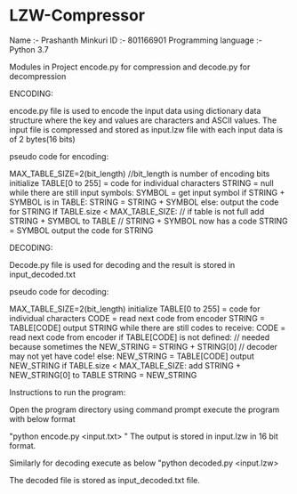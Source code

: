 # LZW-Compressor

  
Name :- Prashanth Minkuri
ID :- 801166901
Programming language :- Python 3.7

Modules in Project
encode.py for compression and decode.py for decompression




ENCODING:

encode.py file is used to encode the input data using dictionary data structure
where the key and values are characters and ASCII values.
The input file is compressed and stored as input.lzw file with each input data
is of 2 bytes(16 bits)

pseudo code for encoding:

MAX_TABLE_SIZE=2(bit_length) //bit_length is number of encoding bits
initialize TABLE[0 to 255] = code for individual characters
STRING = null
while there are still input symbols:
SYMBOL = get input symbol
if STRING + SYMBOL is in TABLE:
STRING = STRING + SYMBOL
else:
output the code for STRING
If TABLE.size < MAX_TABLE_SIZE: // if table is not full
add STRING + SYMBOL to TABLE // STRING + SYMBOL now has a code
STRING = SYMBOL
output the code for STRING


DECODING:
 
Decode.py file is used for decoding  and the result is stored in input_decoded.txt




pseudo code for decoding:

MAX_TABLE_SIZE=2(bit_length)
initialize TABLE[0 to 255] = code for individual characters
CODE = read next code from encoder
STRING = TABLE[CODE]
output STRING
while there are still codes to receive:
CODE = read next code from encoder
if TABLE[CODE] is not defined: // needed because sometimes the
NEW_STRING = STRING + STRING[0] // decoder may not yet have code!
else:
NEW_STRING = TABLE[CODE]
output NEW_STRING
if TABLE.size < MAX_TABLE_SIZE:
add STRING + NEW_STRING[0] to TABLE
STRING = NEW_STRING


Instructions to run the program:

Open the program directory  using command prompt execute the program with below format

"python encode.py <input.txt> <bit-length> "
The output is stored in input.lzw in 16 bit format.

Similarly for decoding execute as below
"python decoded.py  <input.lzw> <bit-length>

The decoded file is stored as input_decoded.txt file.


